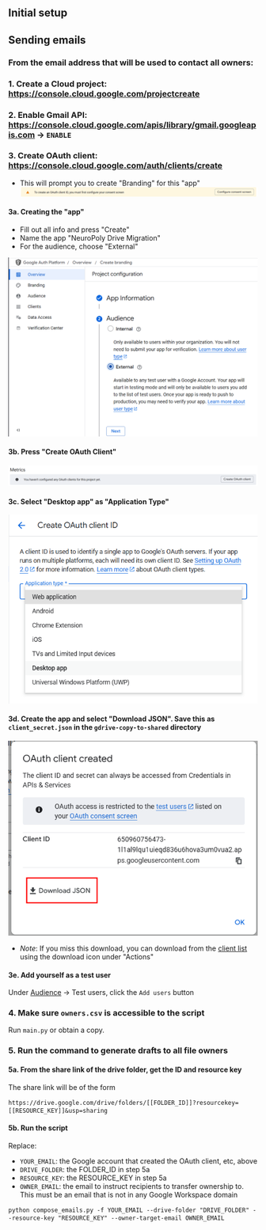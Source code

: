 ## Initial setup

## Sending emails

### From the email address that will be used to contact all owners:
### 1. Create a Cloud project: https://console.cloud.google.com/projectcreate
### 2. Enable Gmail API: https://console.cloud.google.com/apis/library/gmail.googleapis.com ­→ `ENABLE`
### 3. Create OAuth client: https://console.cloud.google.com/auth/clients/create
  - This will prompt you to create "Branding" for this "app"
  ![consent screen](docs/3-configure-consent-screen.png)
#### 3a. Creating the "app"
  - Fill out all info and press "Create"
  - Name the app "NeuroPoly Drive Migration"
  - For the audience, choose "External"

  !["branding"](docs/3a-branding-external.png)
#### 3b. Press "Create OAuth Client"
![Create client](docs/3b-create-client.png)
#### 3c. Select "Desktop app" as "Application Type"
![Create "app"](docs/3c-create-desktop-app.png)

#### 3d. Create the app and select "Download JSON". Save this as `client_secret.json` in the `gdrive-copy-to-shared` directory
![alt text](docs/3d-download-json.png)

- *Note*: If you miss this download, you can download from the [client list](https://console.cloud.google.com/auth/clients)
  using the download icon under "Actions"

#### 3e. Add yourself as a test user

Under [Audience](https://console.cloud.google.com/auth/audience?inv=1&invt=AbtALA&project=gdrive-email-test&supportedpurview=project)
→ Test users, click the `Add users` button

### 4. Make sure `owners.csv` is accessible to the script

Run `main.py` or obtain a copy.

### 5. Run the command to generate drafts to all file owners

#### 5a. From the share link of the drive folder, get the ID and resource key

The share link will be of the form

```
https://drive.google.com/drive/folders/[[FOLDER_ID]]?resourcekey=[[RESOURCE_KEY]]&usp=sharing
```

#### 5b. Run the script

Replace:
- `YOUR_EMAIL`: the Google account that created the OAuth client, etc, above
- `DRIVE_FOLDER`: the FOLDER_ID in step 5a
- `RESOURCE_KEY`: the RESOURCE_KEY in step 5a
- `OWNER_EMAIL`: the email to instruct recipients to transfer ownership to. This must be an email
  that is not in any Google Workspace domain

```
python compose_emails.py -f YOUR_EMAIL --drive-folder "DRIVE_FOLDER" --resource-key "RESOURCE_KEY" --owner-target-email OWNER_EMAIL
```
